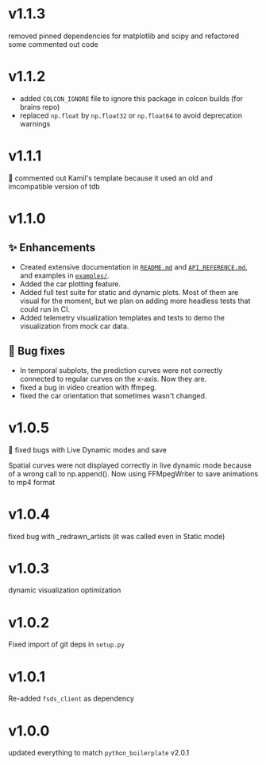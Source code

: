 # v1.1.3

removed pinned dependencies for matplotlib and scipy and refactored some commented out code

# v1.1.2

- added `COLCON_IGNORE` file to ignore this package in colcon builds (for brains repo)
- replaced `np.float` by `np.float32` or `np.float64` to avoid deprecation warnings

# v1.1.1

:bug: commented out Kamil's template because it used an old and imcompatible version of tdb 

# v1.1.0

## :sparkles: Enhancements
- Created extensive documentation in [`README.md`](README.md) and [`API_REFERENCE.md`](docs/API_REFERENCE.md), and examples
  in [`examples/`](examples/).
- Added the car plotting feature.
- Added full test suite for static and dynamic plots. Most of them are visual for the moment, but we plan on adding
  more headless tests that could run in CI.
- Added telemetry visualization templates and tests to demo the visualization from mock car data.

## :bug: Bug fixes
- In temporal subplots, the prediction curves were not correctly connected to regular curves on the x-axis. Now they
  are.
- fixed a bug in video creation with ffmpeg.
- fixed the car orientation that sometimes wasn't changed.

# v1.0.5

:bug: fixed bugs with Live Dynamic modes and save

Spatial curves were not displayed correctly in live dynamic mode
because of a wrong call to np.append().
Now using FFMpegWriter to save animations to mp4 format

# v1.0.4

fixed bug with _redrawn_artists (it was called even in Static mode)

# v1.0.3

dynamic visualization optimization

# v1.0.2

Fixed import of git deps in `setup.py`

# v1.0.1

Re-added `fsds_client` as dependency

# v1.0.0

updated everything to match `python_boilerplate` v2.0.1
